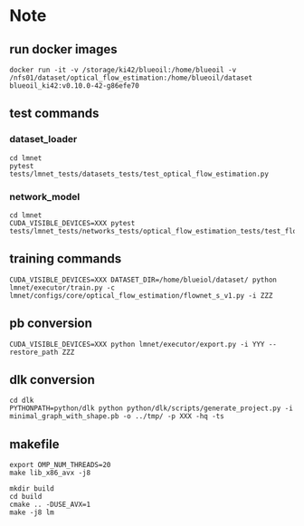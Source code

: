 # Note

## run docker images
```
docker run -it -v /storage/ki42/blueoil:/home/blueoil -v /nfs01/dataset/optical_flow_estimation:/home/blueoil/dataset blueoil_ki42:v0.10.0-42-g86efe70
```

## test commands

### dataset_loader
```
cd lmnet
pytest tests/lmnet_tests/datasets_tests/test_optical_flow_estimation.py
```

### network_model
```
cd lmnet
CUDA_VISIBLE_DEVICES=XXX pytest tests/lmnet_tests/networks_tests/optical_flow_estimation_tests/test_flownet_s_v1.py

```

## training commands

```
CUDA_VISIBLE_DEVICES=XXX DATASET_DIR=/home/blueiol/dataset/ python lmnet/executor/train.py -c lmnet/configs/core/optical_flow_estimation/flownet_s_v1.py -i ZZZ
```


## pb conversion

```
CUDA_VISIBLE_DEVICES=XXX python lmnet/executor/export.py -i YYY --restore_path ZZZ
```

## dlk conversion

```
cd dlk
PYTHONPATH=python/dlk python python/dlk/scripts/generate_project.py -i minimal_graph_with_shape.pb -o ../tmp/ -p XXX -hq -ts
```

## makefile
```
export OMP_NUM_THREADS=20
make lib_x86_avx -j8
```

```
mkdir build
cd build
cmake .. -DUSE_AVX=1
make -j8 lm
```
